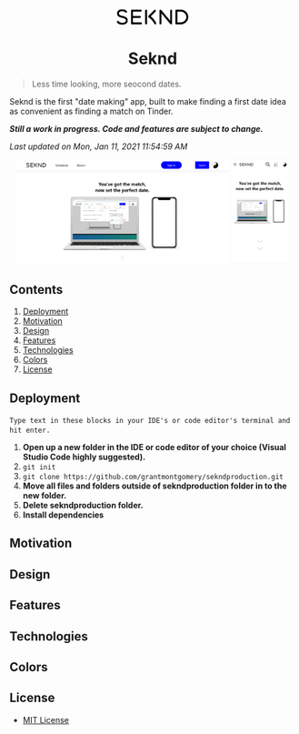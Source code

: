 <p width="100%" align="center">

<a href="https://sekndapp.com" target="">
    <img src="public/images/SekndLogo.png" width="25%">
</a>

</p>

<h1 align="center">
Seknd</h1>

> Less time looking, more seocond dates. <br>

Seknd is the first "date making" app, built to make finding a first date idea as convenient as finding a match on Tinder.

**_Still a work in progress. Code and features are subject to change._**

<!-- DO NOT CHANGE -->

_Last updated on Mon, Jan 11, 2021 11:54:59 AM_

<!-- DO NOT CHANGE -->

<p align="center">
<span>
<img src="public/images/SekndDesktopScreenshot.png" width="74.385%">
</img>
</span>
<span>
<img src="public/images/SekndMobileScreenshot.png" width="20.615%">
</img>
</span>
</p>

## Contents

1. [Deployment](#Deployment)
2. [Motivation](#Motivation)
3. [Design](#Design)
4. [Features](#Features)
5. [Technologies](#Technologies)
6. [Colors](#Colors)
7. [License](#License)

## Deployment

`Type text in these blocks in your IDE's or code editor's terminal and hit enter.`

1. **Open up a new folder in the IDE or code editor of your choice (Visual Studio Code highly suggested).**
2. `git init`
3. `git clone https://github.com/grantmontgomery/sekndproduction.git`
4. **Move all files and folders outside of sekndproduction folder in to the new folder.**
5. **Delete sekndproduction folder.**
6. **Install dependencies** <br/>

## Motivation

## Design

## Features

## Technologies

## Colors

## License

- [MIT License](https://github.com/grantmontgomery/sekndproduction/blob/master/LICENSE)
